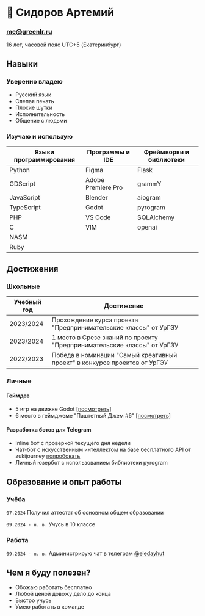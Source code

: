 # 🐊 Сидоров Артемий
### me@greenlr.ru
16 лет, часовой пояс UTC+5 (Екатеринбург)
## Навыки
### Уверенно владею
- Русский язык
- Слепая печать
- Плохие шутки
- Исполнительность
- Общение с людьми
### Изучаю и использую
| Языки программирования | Программы и IDE    | Фреймворки и библиотеки|
|------------------------|--------------------|------------------------|
| Python                 | Figma              | Flask                  |
| GDScript               | Adobe Premiere Pro | grammY                 |
| JavaScript             | Blender            | aiogram                |
| TypeScript             | Godot              | pyrogram               |
| PHP                    | VS Code            | SQLAlchemy             |
| C                      | VIM                | openai                 |
| NASM                   |                    |                        |
| Ruby                   |                    |                        |
## Достижения
### Школьные
| Учебный год  | Достижение                                                                |
|--------------|---------------------------------------------------------------------------|
| 2023/2024    | Прохождение курса проекта "Предпринимательские классы" от УрГЭУ           |
| 2023/2024    | 1 место в Срезе знаний по проекту "Предпринимательские классы" от УрГЭУ   |
| 2022/2023    | Победа в номинации "Самый креативный проект" в конкурсе проектов от УрГЭУ |
### Личные
#### Геймдев
- 5 игр на движке Godot [[посмотреть]](https://greenlayer.itch.io/)
- 6 место в геймджеме "Паштетный Джем #6" [[посмотреть]](https://itch.io/jam/pashtet-jam-6/rate/2969130#:~:text=2.833-,%D0%9E%D0%B1%D1%89%D0%B0%D1%8F,3.150,-%D0%92%D0%B8%D0%B7%D1%83%D0%B0%D0%BB)
#### Разработка ботов для Telegram
- Inline бот с проверкой текущего дня недели
- Чат-бот с искусственным интеллектом на базе бесплатного API от zukijourney [попробовать](https://t.me/neurochbot)
- Личный юзербот с использованием библиотеки pyrogram


## Образование и опыт работы
### Учёба
`07.2024` Получил аттестат об основном общем образовании

`09.2024 - н. в.` Учусь в 10 классе
### Работа
`09.2024 - н. в.` Администрирую чат в телеграм [@eledayhut](https://t.me/eledayhut)
## Чем я буду полезен?
- Обожаю работать бесплатно
- Любой ценой довожу дело до конца
- Быстро учусь
- Умею работать в команде
